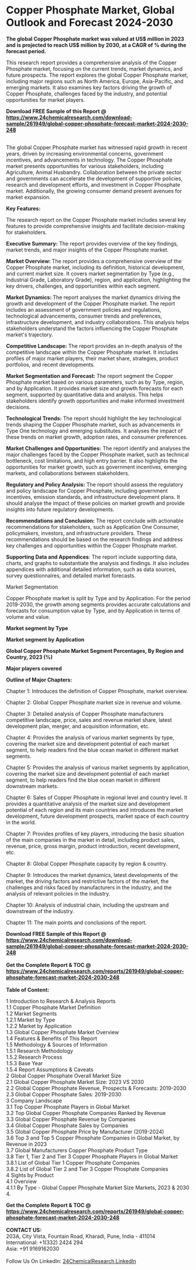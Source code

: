 <h1>Copper Phosphate Market, Global Outlook and Forecast 2024-2030</h1><p><strong>The global Copper Phosphate market was valued at US$ million in 2023 and is projected to reach US$ million by 2030, at a CAGR of % during the forecast period.</strong></p><p>
</p><p>This research report provides a comprehensive analysis of the Copper Phosphate market, focusing on the current trends, market dynamics, and future prospects. The report explores the global Copper Phosphate market, including major regions such as North America, Europe, Asia-Pacific, and emerging markets. It also examines key factors driving the growth of Copper Phosphate, challenges faced by the industry, and potential opportunities for market players.</p><div><b>Download FREE Sample of this Report @ 
            <a href="https://www.24chemicalresearch.com/download-sample/261949/global-copper-phosphate-forecast-market-2024-2030-248">
            https://www.24chemicalresearch.com/download-sample/261949/global-copper-phosphate-forecast-market-2024-2030-248</a></b></div><br><p>
The global Copper Phosphate market has witnessed rapid growth in recent years, driven by increasing environmental concerns, government incentives, and advancements in technology. The Copper Phosphate market presents opportunities for various stakeholders, including Agriculture, Animal Husbandry. Collaboration between the private sector and governments can accelerate the development of supportive policies, research and development efforts, and investment in Copper Phosphate market. Additionally, the growing consumer demand present avenues for market expansion.</p><p>
<strong>Key Features:</strong></p><p>
The research report on the Copper Phosphate market includes several key features to provide comprehensive insights and facilitate decision-making for stakeholders.</p><p>
<strong>Executive Summary:</strong> The report provides overview of the key findings, market trends, and major insights of the Copper Phosphate market.</p><p>
<strong>Market Overview: </strong>The report provides a comprehensive overview of the Copper Phosphate market, including its definition, historical development, and current market size. It covers market segmentation by Type (e.g., Industrial Grade, Laboratory Grade), region, and application, highlighting the key drivers, challenges, and opportunities within each segment.</p><p>
<strong>Market Dynamics: </strong>The report analyses the market dynamics driving the growth and development of the Copper Phosphate market. The report includes an assessment of government policies and regulations, technological advancements, consumer trends and preferences, infrastructure development, and industry collaborations. This analysis helps stakeholders understand the factors influencing the Copper Phosphate market's trajectory.</p><p>
<strong>Competitive Landscape:</strong> The report provides an in-depth analysis of the competitive landscape within the Copper Phosphate market. It includes profiles of major market players, their market share, strategies, product portfolios, and recent developments.</p><p>
<strong>Market Segmentation and Forecast: </strong>The report segment the Copper Phosphate market based on various parameters, such as by Type, region, and by Application. It provides market size and growth forecasts for each segment, supported by quantitative data and analysis. This helps stakeholders identify growth opportunities and make informed investment decisions.</p><p>
<strong>Technological Trends:</strong> The report should highlight the key technological trends shaping the Copper Phosphate market, such as advancements in Type One technology and emerging substitutes. It analyses the impact of these trends on market growth, adoption rates, and consumer preferences.</p><p>
<strong>Market Challenges and Opportunities:</strong> The report identify and analyses the major challenges faced by the Copper Phosphate market, such as technical bottleneck, cost limitations, and high entry barrier. It also highlights the opportunities for market growth, such as government incentives, emerging markets, and collaborations between stakeholders.</p><p>
<strong>Regulatory and Policy Analysis:</strong> The report should assess the regulatory and policy landscape for Copper Phosphate, including government incentives, emission standards, and infrastructure development plans. It should analyse the impact of these policies on market growth and provide insights into future regulatory developments.</p><p>
<strong>Recommendations and Conclusion:</strong> The report conclude with actionable recommendations for stakeholders, such as Application One Consumer, policymakers, investors, and infrastructure providers. These recommendations should be based on the research findings and address key challenges and opportunities within the Copper Phosphate market.</p><p>
<strong>Supporting Data and Appendices</strong>: The report include supporting data, charts, and graphs to substantiate the analysis and findings. It also includes appendices with additional detailed information, such as data sources, survey questionnaires, and detailed market forecasts.</p><p>
Market Segmentation</p><p>
Copper Phosphate market is split by Type and by Application. For the period 2019-2030, the growth among segments provides accurate calculations and forecasts for consumption value by Type, and by Application in terms of volume and value.</p><p>
<strong>Market segment by Type</strong></p><p>
</p><p>
</p><p><strong>Market segment by Application</strong></p><p>
</p><p>
</p><p><strong>Global Copper Phosphate Market Segment Percentages, By Region and Country, 2023 (%)</strong></p><p>
</p><p>
</p><p><strong>Major players covered</strong></p><p>
</p><p>
</p><p><strong>Outline of Major Chapters:</strong></p><p>
Chapter 1: Introduces the definition of Copper Phosphate, market overview.</p><p>
Chapter 2: Global Copper Phosphate market size in revenue and volume.</p><p>
Chapter 3: Detailed analysis of Copper Phosphate manufacturers competitive landscape, price, sales and revenue market share, latest development plan, merger, and acquisition information, etc.</p><p>
Chapter 4: Provides the analysis of various market segments by type, covering the market size and development potential of each market segment, to help readers find the blue ocean market in different market segments.</p><p>
Chapter 5: Provides the analysis of various market segments by application, covering the market size and development potential of each market segment, to help readers find the blue ocean market in different downstream markets.</p><p>
Chapter 6: Sales of Copper Phosphate in regional level and country level. It provides a quantitative analysis of the market size and development potential of each region and its main countries and introduces the market development, future development prospects, market space of each country in the world.</p><p>
Chapter 7: Provides profiles of key players, introducing the basic situation of the main companies in the market in detail, including product sales, revenue, price, gross margin, product introduction, recent development, etc.</p><p>
Chapter 8: Global Copper Phosphate capacity by region &amp; country.</p><p>
Chapter 9: Introduces the market dynamics, latest developments of the market, the driving factors and restrictive factors of the market, the challenges and risks faced by manufacturers in the industry, and the analysis of relevant policies in the industry.</p><p>
Chapter 10: Analysis of industrial chain, including the upstream and downstream of the industry.</p><p>
Chapter 11: The main points and conclusions of the report.</p><div><b>Download FREE Sample of this Report @ 
            <a href="https://www.24chemicalresearch.com/download-sample/261949/global-copper-phosphate-forecast-market-2024-2030-248">
            https://www.24chemicalresearch.com/download-sample/261949/global-copper-phosphate-forecast-market-2024-2030-248</a></b></div><br><div><b>Get the Complete Report & TOC @ 
            <a href="https://www.24chemicalresearch.com/reports/261949/global-copper-phosphate-forecast-market-2024-2030-248">
            https://www.24chemicalresearch.com/reports/261949/global-copper-phosphate-forecast-market-2024-2030-248</a></b></div><br>
            <b>Table of Content:</b><p>1 Introduction to Research & Analysis Reports<br />
    1.1 Copper Phosphate Market Definition<br />
    1.2 Market Segments<br />
        1.2.1 Market by Type<br />
        1.2.2 Market by Application<br />
    1.3 Global Copper Phosphate Market Overview<br />
    1.4 Features & Benefits of This Report<br />
    1.5 Methodology & Sources of Information<br />
        1.5.1 Research Methodology<br />
        1.5.2 Research Process<br />
        1.5.3 Base Year<br />
        1.5.4 Report Assumptions & Caveats<br />
2 Global Copper Phosphate Overall Market Size<br />
    2.1 Global Copper Phosphate Market Size: 2023 VS 2030<br />
    2.2 Global Copper Phosphate Revenue, Prospects & Forecasts: 2019-2030<br />
    2.3 Global Copper Phosphate Sales: 2019-2030<br />
3 Company Landscape<br />
    3.1 Top Copper Phosphate Players in Global Market<br />
    3.2 Top Global Copper Phosphate Companies Ranked by Revenue<br />
    3.3 Global Copper Phosphate Revenue by Companies<br />
    3.4 Global Copper Phosphate Sales by Companies<br />
    3.5 Global Copper Phosphate Price by Manufacturer (2019-2024)<br />
    3.6 Top 3 and Top 5 Copper Phosphate Companies in Global Market, by Revenue in 2023<br />
    3.7 Global Manufacturers Copper Phosphate Product Type<br />
    3.8 Tier 1, Tier 2 and Tier 3 Copper Phosphate Players in Global Market<br />
        3.8.1 List of Global Tier 1 Copper Phosphate Companies<br />
        3.8.2 List of Global Tier 2 and Tier 3 Copper Phosphate Companies<br />
4 Sights by Product<br />
    4.1 Overview<br />
        4.1.1 By Type - Global Copper Phosphate Market Size Markets, 2023 & 2030<br />
        4.</p><div><b>Get the Complete Report & TOC @ 
            <a href="https://www.24chemicalresearch.com/reports/261949/global-copper-phosphate-forecast-market-2024-2030-248">
            https://www.24chemicalresearch.com/reports/261949/global-copper-phosphate-forecast-market-2024-2030-248</a></b></div><br><b>CONTACT US:</b><br>
            203A, City Vista, Fountain Road, Kharadi, Pune, India - 411014<br>
            International: +1(332) 2424 294<br>
            Asia: +91 9169162030 <br><br>
            Follow Us On LinkedIn: <a href="https://www.linkedin.com/company/24chemicalresearch/">24ChemicalResearch LinkedIn</a>